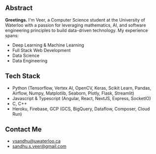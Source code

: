 ## Abstract

**Greetings.** I'm Veer, a Computer Science student at the University of Waterloo with a passion for leveraging mathematics, AI, and software engineering principles to build data-driven technology. My experience spans:
- Deep Learning & Machine Learning
- Full Stack Web Development
- Data Science
- Data Engineering

## Tech Stack
- Python (Tensorflow, Vertex AI, OpenCV, Keras, Scikit Learn, Pandas, Airflow, Numpy, Matplotlib, Seaborn, Plotly, Flask, Streamlit)
- Javascript & Typescript (Angular, React, NextJS, Express, SocketIO)
- C, C++
- Heroku, Firebase, GCP (GCS, BigQuery, Dataflow, Composer, Cloud Run)

## Contact Me
- vsandhu@uwaterloo.ca
- sandhu.s.veer@gmail.com

